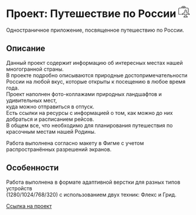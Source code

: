 # Проект: Путешествие по России <img src="images/klipartz.com.png" alt="самолет и чемодан" width="30px" height="30px" />

Одностраничное приложение, посвященное путешествию по России.  

## Описание

Данный проект содержит информацию об интересных местах нашей многогранной страны.  
В проекте подробно описываются природные достопримечательности России на любой вкус,
которые открыты к посещению в любое время года.  
Проект наполнен фото-коллажами природных ландшафтов и удивительных мест,  
куда можно отправиться в отпуск.  
Есть ссылки на ресурсы с информацией о том, как можно до них добраться и расписанием рейсов.  
В общем все, что необходимо для планирования путешествия по красочным местам нашей Родины.  

Работа выполнена согласно макету в Фигме с учетом распространённых разрешений экранов.

## Особенности

Работа выполнена в формате адаптивной верстки для разных типов устройств  
(1280/1024/768/320) c использованием двух техник: Флекс и Грид.

[Ссылка на проект](https://evgenyzaryanov.github.io/russian-travel/index.html)

